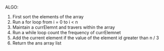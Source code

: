 ​ALGO:


1. First sort the elements of the array 
2. Run a for loop from i = 0 to i < n 
3. Maintain a currElemnt and travers within the array
4. Run a while loop count the frequency of currElemnet 
5. Add the current element if the value of the element id greater than n / 3 
6. Return the ans array list  
